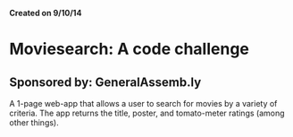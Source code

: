 **Created on 9/10/14**

# Moviesearch: A code challenge
## Sponsored by: GeneralAssemb.ly
A 1-page web-app that allows a user to search for movies by a variety of criteria. The app returns the title, poster, and tomato-meter ratings (among other things).
